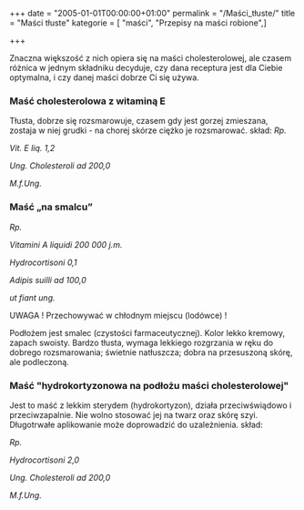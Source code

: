 +++
date = "2005-01-01T00:00:00+01:00"
permalink = "/Maści_tłuste/"
title = "Maści tłuste"
kategorie = [ "maści", "Przepisy na maści robione",]

+++

Znaczna większość z nich opiera się na maści cholesterolowej, ale czasem różnica w jednym składniku decyduje, czy dana receptura jest dla Ciebie optymalna, i czy danej maści dobrze Ci się używa.

### Maść cholesterolowa z witaminą E

Tłusta, dobrze się rozsmarowuje, czasem gdy jest gorzej zmieszana, zostaja w niej grudki - na chorej skórze ciężko je rozsmarować. skład: *Rp.*

*Vit. E liq. 1,2*

*Ung. Cholesteroli ad 200,0*

*M.f.Ung.*

### Maść „na smalcu”

*Rp.*

*Vitamini A liquidi 200 000 j.m.*

*Hydrocortisoni 0,1*

*Adipis suilli ad 100,0*

*ut fiant ung.*

UWAGA ! Przechowywać w chłodnym miejscu (lodówce) !

Podłożem jest smalec (czystości farmaceutycznej). Kolor lekko kremowy, zapach swoisty. Bardzo tłusta, wymaga lekkiego rozgrzania w ręku do dobrego rozsmarowania; świetnie natłuszcza; dobra na przesuszoną skórę, ale podleczoną.

### Maść "hydrokortyzonowa na podłożu maści cholesterolowej"

Jest to maść z lekkim sterydem (hydrokortyzon), działa przeciwświądowo i przeciwzapalnie. Nie wolno stosować jej na twarz oraz skórę szyi. Długotrwałe aplikowanie może doprowadzić do uzależnienia. skład:

*Rp.*

*Hydrocortisoni 2,0*

*Ung. Cholesteroli ad 200,0*

*M.f.Ung.*
